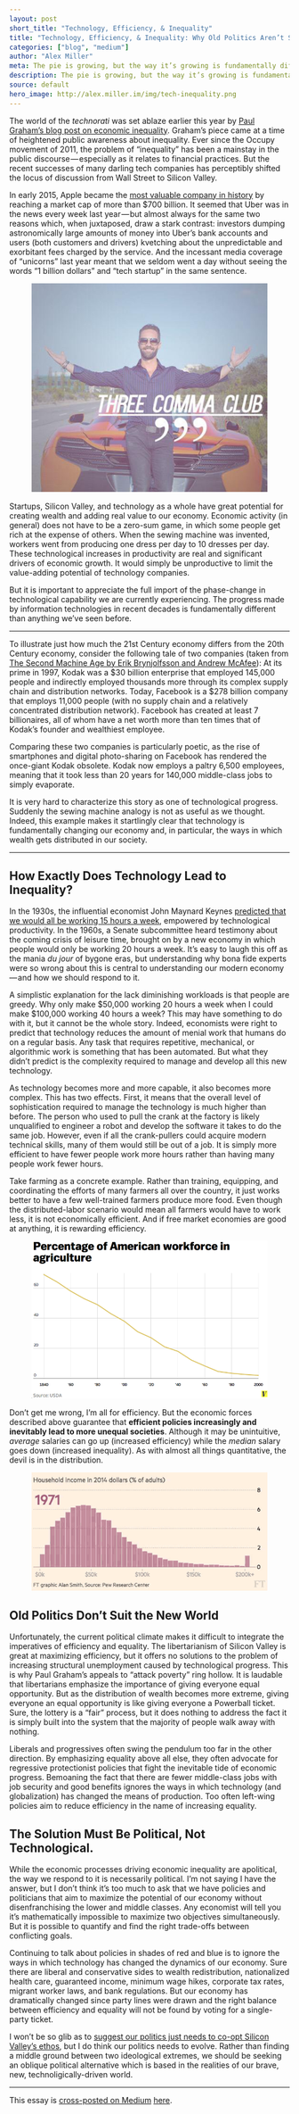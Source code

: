 ```yaml
---
layout: post
short_title: "Technology, Efficiency, & Inequality"
title: "Technology, Efficiency, & Inequality: Why Old Politics Aren’t Suited for the New World"
categories: ["blog", "medium"]
author: "Alex Miller"
meta: The pie is growing, but the way it’s growing is fundamentally different than ever before — and our politics need to evolve accordingly.
description: The pie is growing, but the way it’s growing is fundamentally different than ever before — and our politics need to evolve accordingly.
source: default
hero_image: http://alex.miller.im/img/tech-inequality.png
---
```



The world of the *technorati* was set ablaze earlier this year by [Paul Graham’s blog post on economic inequality](http://paulgraham.com/ineq.html). Graham’s piece came at a time of heightened public awareness about inequality.  Ever since the Occupy movement of 2011, the problem of “inequality” has been a mainstay in the public discourse — especially as it relates to financial practices. But the recent successes of many darling tech companies has perceptibly shifted the locus of discussion from Wall Street to Silicon Valley.

In early 2015, Apple became the [most valuable company in history](http://fortune.com/2015/02/10/apple-the-first-700-billion-company/) by reaching a market cap of more than $700 billion. It seemed that Uber was in the news every week last year — but almost always for the same two reasons which, when juxtaposed, draw a stark contrast: investors dumping astronomically large amounts of money into Uber’s bank accounts and users (both customers and drivers) kvetching about the unpredictable and exorbitant fees charged by the service. And the incessant media coverage of “unicorns” last year meant that we seldom went a day without seeing the words “1 billion dollars” and “tech startup” in the same sentence.

<figure>
<img src="/img/three-comma.jpeg">
</figure>

Startups, Silicon Valley, and technology as a whole have great potential for creating wealth and adding real value to our economy. Economic activity (in general) does not have to be a zero-sum game, in which some people get rich at the expense of others. When the sewing machine was invented, workers went from producing one dress per day to 10 dresses per day. These technological increases in productivity are real and significant drivers of economic growth. It would simply be unproductive to limit the value-adding potential of technology companies.

But it is important to appreciate the full import of the phase-change in technological capability we are currently experiencing. The progress made by information technologies in recent decades is fundamentally different than anything we’ve seen before.

---

To illustrate just how much the 21st Century economy differs from the 20th Century economy, consider the following tale of two companies (taken from [The Second Machine Age by Erik Brynjolfsson and Andrew McAfee](http://www.amazon.com/The-Second-Machine-Age-Technologies/dp/0393239357)): At its prime in 1997, Kodak was a $30 billion enterprise that employed 145,000 people and indirectly employed thousands more through its complex supply chain and distribution networks. Today, Facebook is a $278 billion company that employs 11,000 people (with no supply chain and a relatively concentrated distribution network). Facebook has created at least 7 billionaires, all of whom have a net worth more than ten times that of Kodak’s founder and wealthiest employee.

Comparing these two companies is particularly poetic, as the rise of smartphones and digital photo-sharing on Facebook has rendered the once-giant Kodak obsolete. Kodak now employs a paltry 6,500 employees, meaning that it took less than 20 years for 140,000 middle-class jobs to simply evaporate.

It is very hard to characterize this story as one of technological progress. Suddenly the sewing machine analogy is not as useful as we thought. Indeed, this example makes it startlingly clear that technology is fundamentally changing our economy and, in particular, the ways in which wealth gets distributed in our society.

---

## How Exactly Does Technology Lead to Inequality? 

In the 1930s, the influential economist John Maynard Keynes [predicted that we would all be working 15 hours a week](http://www.npr.org/2015/08/13/432122637/keynes-predicted-we-would-be-working-15-hour-weeks-why-was-he-so-wrong), empowered by technological productivity. In the 1960s, a Senate subcommittee heard testimony about the coming crisis of leisure time, brought on by a new economy in which people would only be working 20 hours a week. It’s easy to laugh this off as the mania *du jour* of bygone eras, but understanding why bona fide experts were so wrong about this is central to understanding our modern economy — and how we should respond to it.

A simplistic explanation for the lack diminishing workloads is that people are greedy. Why only make $50,000 working 20 hours a week when I could make $100,000 working 40 hours a week? This may have something to do with it, but it cannot be the whole story. Indeed, economists were right to predict that technology reduces the amount of menial work that humans do on a regular basis. Any task that requires repetitive, mechanical, or algorithmic work is something that has been automated. But what they didn’t predict is the complexity required to manage and develop all this new technology. 

As technology becomes more and more capable, it also becomes more complex. This has two effects. First, it means that the overall level of sophistication required to manage the technology is much higher than before. The person who used to pull the crank at the factory is likely unqualified to engineer a robot and develop the software it takes to do the same job. However, even if all the crank-pullers could acquire modern technical skills, many of them would still be out of a job. It is simply more efficient to have fewer people work more hours rather than having many people work fewer hours. 

Take farming as a concrete example. Rather than training, equipping, and coordinating the efforts of many farmers all over the country, it just works better to have a few well-trained farmers produce more food. Even though the distributed-labor  scenario would mean all farmers would have to work less, it is not economically efficient. And if free market economies are good at anything, it is rewarding efficiency.

<figure>
	<a href="http://www.vox.com/2014/10/29/7083837/daylight-saving-time-year-round">
		<img src="/img/agriculture-decline.png">
	</a>
</figure>


Don’t get me wrong, I’m all for efficiency. But the economic forces described above guarantee that **efficient policies increasingly and inevitably lead to more unequal societies**. Although it may be unintuitive, *average* salaries can go up (increased efficiency) while the *median* salary goes down (increased inequality). As with almost all things quantitative, the devil is in the distribution.

<figure>
	<a href="http://www.ft.com/intl/cms/s/98ce14ee-99a6-11e5-95c7-d47aa298f769,Authorised=false.html?siteedition=uk&_i_location=http%3A%2F%2Fwww.ft.com%2Fcms%2Fs%2F0%2F98ce14ee-99a6-11e5-95c7-d47aa298f769.html%3Fsiteedition%3Duk&_i_referer=http%3A%2F%2Ffee.org%2Ff078fb030247f6d94942b35dd6e6993e&classification=conditional_standard&iab=barrier-app#axzz3uFSaiEnG">
		<img src="/img/ineq.gif">
	</a>
</figure>

## Old Politics Don’t Suit the New World 

Unfortunately, the current political climate makes it difficult to integrate the imperatives of efficiency and equality. The libertarianism of Silicon Valley is great at maximizing efficiency, but it offers no solutions to the problem of increasing structural unemployment caused by technological progress. This is why Paul Graham’s appeals to “attack poverty” ring hollow. It is laudable that libertarians emphasize the importance of giving everyone equal opportunity. But as the distribution of wealth becomes more extreme, giving everyone an equal opportunity is like giving everyone a Powerball ticket. Sure, the lottery is a “fair” process, but it does nothing to address the fact it is simply built into the system that the majority of people walk away with nothing.

Liberals and progressives often swing the pendulum too far in the other direction. By emphasizing equality above all else, they often advocate for regressive protectionist policies that fight the inevitable tide of economic progress. Bemoaning the fact that there are fewer middle-class jobs with job security and good benefits ignores the ways in which technology (and globalization) has changed the means of production. Too often left-wing policies aim to reduce efficiency in the name of increasing equality.

## The Solution Must Be Political, Not Technological.

While the economic processes driving economic inequality are apolitical, the way we respond to it is necessarily political. I’m not saying I have the answer, but I don’t think it’s too much to ask that we have policies and politicians that aim to maximize the potential of our economy without disenfranchising the lower and middle classes. Any economist will tell you it’s mathematically impossible to maximize two objectives simultaneously. But it is possible to quantify and find the right trade-offs between conflicting goals.

Continuing to talk about policies in shades of red and blue is to ignore the ways in which technology has changed the dynamics of our economy. Sure there are liberal and conservative sides to wealth redistribution, nationalized health care, guaranteed income, minimum wage hikes, corporate tax rates, migrant worker laws, and bank regulations. But our economy has dramatically changed since party lines were drawn and the right balance between efficiency and equality will not be found by voting for a single-party ticket.

I won’t be so glib as to [suggest our politics just needs to co-opt Silicon Valley’s ethos](https://medium.com/r/?url=https%3A%2F%2Fhbr.org%2F2014%2F12%2Fdemocratic-capitalism-needs-design-thinking), but I do think our politics needs to evolve. Rather than finding a middle ground between two ideological extremes, we should be seeking an oblique political alternative which is based in the realities of our brave, new, technoligically-driven world.

---

This essay is [cross-posted on Medium](https://alex.miller.im/posts/medium-seo-rel-canonical-tag-cross-posting-via-rss/) [here](https://medium.com/@alexpmiller/technology-efficiency-inequality-why-old-politics-arent-suited-for-the-new-world-f5b2925e034e).
